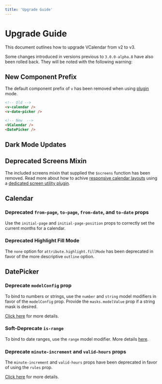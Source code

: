 ```yaml
---
title: 'Upgrade Guide'
---
```


# Upgrade Guide

This document outlines how to upgrade VCalendar from v2 to v3.

Some changes introduced in versions previous to `3.0.0-alpha.8` have also been rolled back. They will be noted with the following warning:

<BaseAlert title="Pre 3.0.0-alpha.8" warning />

## New Component Prefix

The default component prefix of `v` has been removed when using [plugin](./installation#method-2-register-app-plugin) mode.

```html
<!-- Old -->
<v-calendar />
<v-date-picker />

<!-- New  -->
<VCalendar />
<DatePicker />
```

## Dark Mode Updates

## Deprecated Screens Mixin

The included screens mixin that supplied the `$screens` function has been removed. Read more about how to achive [responsive calendar layouts](../calendar/layouts#responsive-layouts) using a [dedicated screen utility plugin](https://github.com/nathanreyes/vue-screen-utils).

## Calendar

### Deprecated `from-page`, `to-page`, `from-date`, and `to-date` props

Use the `initial-page` and `initial-page-position` props to correctly set the current months for a calendar.

### Deprecated Highlight Fill Mode

The `none` option for `attribute.highlight.fillMode` has been deprecated in favor of the more descriptive `outline` option.

## DatePicker

### Deprecate `modelConfig` prop

To bind to numbers or strings, use the `number` and `string` model modifiers in favor of the `modelConfig` prop. Provide the `masks.modelValue` prop if a string mask is desired.

[Click here](../datepicker/basics#string-dates) for more details.

### Soft-Deprecate `is-range`

To bind to date ranges, use the `range` model modifier. More details [here](../datepicker/basics#date-range).

### Deprecate `minute-increment` and `valid-hours` props

<BaseAlert warning title="Pre 3.0.0-alpha.8" />

The `minute-increment` and `valid-hours` props have been deprecated in favor of using the `rules` prop.

[Click here](../datepicker/time-rules) for more details.